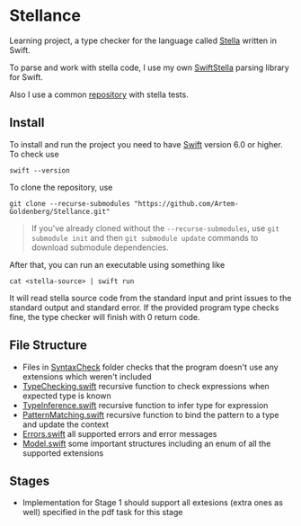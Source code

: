 # Stellance

Learning project, a type checker for the language called [Stella](https://fizruk.github.io/stella/) written in Swift.

To parse and work with stella code, I use my own [SwiftStella](https://github.com/Artem-Goldenberg/SwiftStella) parsing 
library for Swift.

Also I use a common [repository](https://github.com/Zelourses/stella-tests) with stella tests.

## Install

To install and run the project you need to have [Swift](https://www.swift.org/install) version 6.0 or higher. 
To check use
```
swift --version
```

To clone the repository, use
```
git clone --recurse-submodules "https://github.com/Artem-Goldenberg/Stellance.git"
```
> If you've already cloned without the `--recurse-submodules`, 
  use `git submodule init` and then `git submodule update` commands 
  to download submodule dependencies.

After that, you can run an executable using something like
```
cat <stella-source> | swift run
```

It will read stella source code from the standard input and print issues to the standard output and standard error.
If the provided program type checks fine, the type checker will finish with 0 return code.

## File Structure

- Files in [SyntaxCheck](Sources/Stellance/SyntaxCheck) folder checks that the program doesn't use any extensions which weren't included
- [TypeChecking.swift](Sources/Stellance/TypeChecking.swift) recursive function to check expressions when expected type is known
- [TypeInference.swift](Sources/Stellance/TypeInference.swift) recursive function to infer type for expression
- [PatternMatching.swift](Sources/Stellance/PatternMatching.swift) recursive function to bind the pattern to a type and update the context
- [Errors.swift](Sources/Stellance/Errors.swift) all supported errors and error messages
- [Model.swift](Sources/Stellance/Model.swift) some important structures including an enum of all the supported extensions

## Stages

- Implementation for Stage 1 should support all extesions (extra ones as well) specified in the pdf task for this stage


